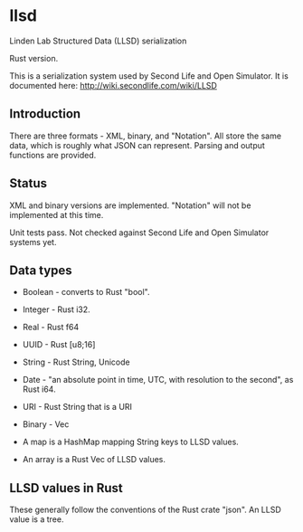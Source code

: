 # llsd
Linden Lab Structured Data (LLSD) serialization

Rust version.

This is a serialization system used by Second Life and Open Simulator. 
It is documented here: http://wiki.secondlife.com/wiki/LLSD

## Introduction

There are three formats - XML, binary, and "Notation". All store
the same data, which is roughly what JSON can represent.
Parsing and output functions are provided.

## Status

XML and binary versions are implemented.
"Notation" will not be implemented at this time.

Unit tests pass. Not checked against Second Life and Open Simulator systems yet.

## Data types

- Boolean - converts to Rust "bool".
- Integer - Rust i32.
- Real - Rust f64
- UUID - Rust [u8;16]
- String - Rust String, Unicode
- Date - "an absolute point in time, UTC, with resolution to the second", as Rust i64.
- URI - Rust String that is a URI
- Binary - Vec<u8>

- A map is a HashMap mapping String keys to LLSD values. 

- An array is a Rust Vec of LLSD values. 

## LLSD values in Rust

These generally follow the conventions of the Rust crate "json".
An LLSD value is a tree.
